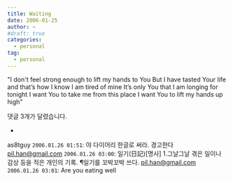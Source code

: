 ```yaml
---
title: Waiting
date: 2006-01-25
author: ~
#draft: true
categories:
  - personal
tag:
  - personal
---
```




"I don't feel strong enough to lift my hands to You
But I have tasted Your life and that’s how I know
I am tired of mine 
It’s only You that I am longing for tonight
I want You to take me from this place 
I want You to lift my hands up high"


 댓글  3개가 달렸습니다.

- 
 as8tguy `2006.01.26 01:51`: 
야 다이어리 한글로 써라. 경고한다
 pil.han@gmail.com `2006.01.26 03:00`: 
일기(日記)[명사] 1.그날그날 겪은 일이나 감상 등을 적은 개인의 기록. ¶일기를 꼬박꼬박 쓰다.
 pil.han@gmail.com `2006.01.26 03:01`: 
Are you eating well




